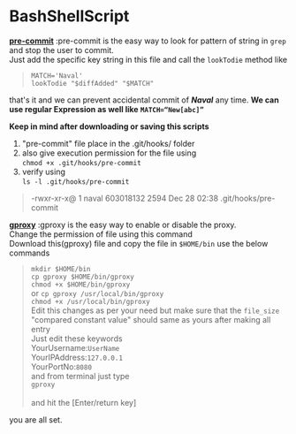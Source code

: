 # BashShellScript
**[pre-commit](https://github.com/NavalKishor/BashShellScript/blob/master/pre-commit)**
:pre-commit is the easy way to look for pattern of string in `grep` and stop the user to commit.
<br> Just add the specific key string in this file and call the `lookTodie` method like
> `MATCH='Naval'` <br>
> `lookTodie "$diffAdded" "$MATCH"` <br>

that's it and we can prevent accidental commit of ***Naval*** any time.
**We can use regular Expression as well like**
**`MATCH=“New[abc]”`**

**Keep in mind after downloading or saving this scripts** 
1.  "pre-commit" file place in the .git/hooks/ folder
2.  also give execution permission for the file using <br>
`chmod +x .git/hooks/pre-commit` <br>
3. verify using <br>
`ls -l .git/hooks/pre-commit`<br>
> -rwxr-xr-x@ 1 naval  603018132  2594 Dec 28 02:38 .git/hooks/pre-commit<br>



**[gproxy](https://github.com/NavalKishor/BashShellScript/blob/master/gproxy)**
:gproxy is the easy way to enable or disable the proxy.
<br>Change the permission of file using this command
<br>Download this(gproxy) file and copy the file in `$HOME/bin` use the below commands<br>
> `mkdir $HOME/bin`<br>
> `cp gproxy $HOME/bin/gproxy`<br>
> `chmod +x $HOME/bin/gproxy`<br>
or
> `cp gproxy /usr/local/bin/gproxy`<br>
> `chmod +x /usr/local/bin/gproxy`<br>
Edit this changes as per your need but make sure that the `file_size` "compared constant value" should same as yours after making all entry 
<br> Just edit these keywords
<br>YourUsername:`UserName`
<br>YourIPAddress:`127.0.0.1`
<br>YourPortNo:`8080`
<br>and from terminal just type<br>
> `gproxy`  
<br>and hit the [Enter/return key]

you are all set.


